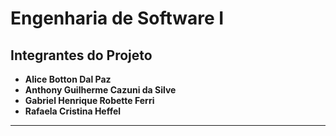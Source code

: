 # Engenharia de Software I

## Integrantes do Projeto

- **Alice Botton Dal Paz**
- **Anthony Guilherme Cazuni da Silve**
- **Gabriel Henrique Robette Ferri**
- **Rafaela Cristina Heffel**

---

> 
